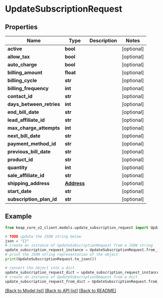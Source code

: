 # UpdateSubscriptionRequest


## Properties

Name | Type | Description | Notes
------------ | ------------- | ------------- | -------------
**active** | **bool** |  | [optional] 
**allow_tax** | **bool** |  | [optional] 
**auto_charge** | **bool** |  | [optional] 
**billing_amount** | **float** |  | [optional] 
**billing_cycle** | **str** |  | [optional] 
**billing_frequency** | **int** |  | [optional] 
**contact_id** | **str** |  | [optional] 
**days_between_retries** | **int** |  | [optional] 
**end_bill_date** | **str** |  | [optional] 
**lead_affiliate_id** | **str** |  | [optional] 
**max_charge_attempts** | **int** |  | [optional] 
**next_bill_date** | **str** |  | [optional] 
**payment_method_id** | **str** |  | [optional] 
**previous_bill_date** | **str** |  | [optional] 
**product_id** | **str** |  | [optional] 
**quantity** | **int** |  | [optional] 
**sale_affiliate_id** | **str** |  | [optional] 
**shipping_address** | [**Address**](Address.md) |  | [optional] 
**start_date** | **str** |  | [optional] 
**subscription_plan_id** | **str** |  | [optional] 

## Example

```python
from keap_core_v2_client.models.update_subscription_request import UpdateSubscriptionRequest

# TODO update the JSON string below
json = "{}"
# create an instance of UpdateSubscriptionRequest from a JSON string
update_subscription_request_instance = UpdateSubscriptionRequest.from_json(json)
# print the JSON string representation of the object
print(UpdateSubscriptionRequest.to_json())

# convert the object into a dict
update_subscription_request_dict = update_subscription_request_instance.to_dict()
# create an instance of UpdateSubscriptionRequest from a dict
update_subscription_request_from_dict = UpdateSubscriptionRequest.from_dict(update_subscription_request_dict)
```
[[Back to Model list]](../README.md#documentation-for-models) [[Back to API list]](../README.md#documentation-for-api-endpoints) [[Back to README]](../README.md)


